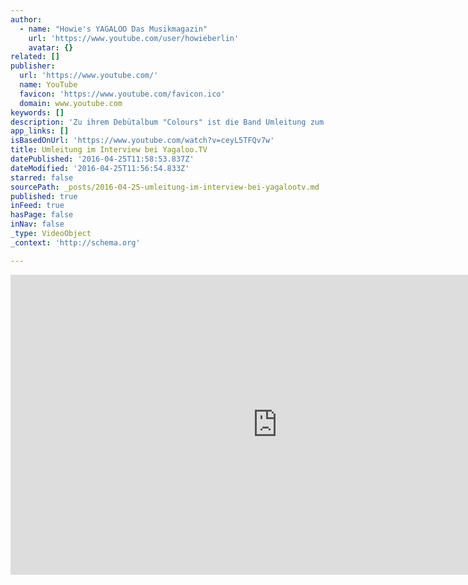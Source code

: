 ```yaml
---
author:
  - name: "Howie's YAGALOO Das Musikmagazin"
    url: 'https://www.youtube.com/user/howieberlin'
    avatar: {}
related: []
publisher:
  url: 'https://www.youtube.com/'
  name: YouTube
  favicon: 'https://www.youtube.com/favicon.ico'
  domain: www.youtube.com
keywords: []
description: 'Zu ihrem Debütalbum "Colours" ist die Band Umleitung zum Interview nach Berlin gekommen. Im Art-Stalker hat Howie sie nach der Produktion befragt. ***** ► Jetzt Abonnieren: http://bit.ly/1E8SxTX ► Finde uns auf Facebook: https://www.facebook.com/yagaloo.TV ► Folge uns auf Twitter: https://twitter.com/yagalooTV ► Website: http://www.yagaloo.com/ *****'
app_links: []
isBasedOnUrl: 'https://www.youtube.com/watch?v=ceyL5TFQv7w'
title: Umleitung im Interview bei Yagaloo.TV
datePublished: '2016-04-25T11:58:53.837Z'
dateModified: '2016-04-25T11:56:54.833Z'
starred: false
sourcePath: _posts/2016-04-25-umleitung-im-interview-bei-yagalootv.md
published: true
inFeed: true
hasPage: false
inNav: false
_type: VideoObject
_context: 'http://schema.org'

---
```

<iframe src="https://cdn.embedly.com/widgets/media.html?src=https%3A%2F%2Fwww.youtube.com%2Fembed%2FceyL5TFQv7w%3Ffeature%3Doembed&amp;url=https%3A%2F%2Fwww.youtube.com%2Fwatch%3Fv%3DceyL5TFQv7w&amp;image=https%3A%2F%2Fi.ytimg.com%2Fvi%2FceyL5TFQv7w%2Fhqdefault.jpg&amp;key=b7d04c9b404c499eba89ee7072e1c4f7&amp;type=text%2Fhtml&amp;schema=youtube" width="854" height="480" scrolling="no" frameborder="0" allowfullscreen="" style=""></iframe>